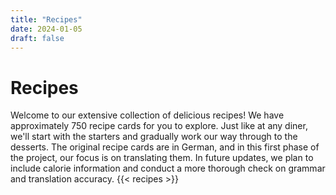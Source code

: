 ```yaml
---
title: "Recipes"
date: 2024-01-05
draft: false
---
```


# Recipes

Welcome to our extensive collection of delicious recipes! We have approximately 750 recipe cards for you to explore. Just like at any diner, we'll start with the starters and gradually work our way through to the desserts. The original recipe cards are in German, and in this first phase of the project, our focus is on translating them. In future updates, we plan to include calorie information and conduct a more thorough check on grammar and translation accuracy. 
{{< recipes >}}
